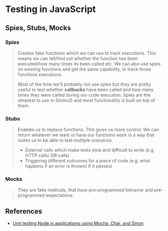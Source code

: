 # Testing in JavaScript

## Spies, Stubs, Mocks

### Spies

> Creates fake functions which we can use to track executions. This means we can
tell/find out whether the function has been executed/how many times its been
called etc. We can also use spies on existing functions and get the same
capability, to track those functions executions.
>
> Most of the time we'll probably not use spies but they are pretty useful to
test whether **callbacks** have been called and how many times they were called
during our code execution. Spies are the simplest to use in SinonJS and most
functionality is built on top of them.

### Stubs

> Enables us to replace functions. This gives us more control. We can return
whatever we want or have our functions work in a way that suites us to be able
to test multiple scenarios.
>
> * External calls which make tests slow and difficult to write (e.g HTTP
>   calls/ DB calls)
> * Triggering different outcomes for a piece of code (e.g. what happens if an
>   error is thrown/ if it passes)

### Mocks

> They are fake methods, that have pre-programmed behavior and pre-programmed
expectations.

## References

[mocha_chai_sino_2]: <https://blog.logrocket.com/unit-testing-node-js-applications-using-mocha-chai-and-sinon/>

* [Unit testing Node.js applications using Mocha, Chai, and Sinon][mocha_chai_sino_2]
